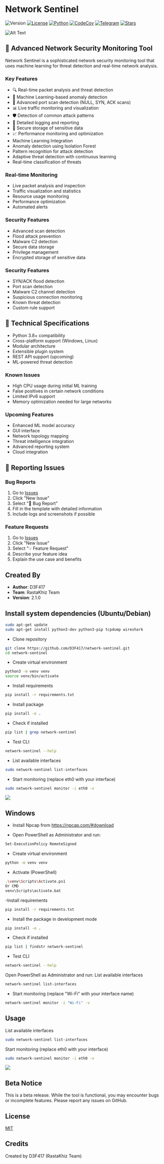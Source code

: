 # Network Sentinel

![Version](https://img.shields.io/badge/version-2.1.0---blue)
[![License](https://img.shields.io/badge/license-MIT-green)](LICENSE)
[![Python](https://img.shields.io/badge/python-3.8+-blue)](https://www.python.org/downloads/)
[![CodeCov](https://codecov.io/gh/Sir-D3F417/Network-Sentinel/branch/main/graph/badge.svg)](https://codecov.io/gh/Sir-D3F417/Network-Sentinel)
[![Telegram](https://img.shields.io/badge/Join%20Us-Telegram-blue?style=flat&logo=telegram)](https://t.me/RastakhizTM)
[![Stars](https://img.shields.io/github/stars/Sir-D3F417/Network-Sentinel?style=social)](https://github.com/Sir-D3F417/Network-Sentinel/stargazers)

![Alt Text](https://s8.uupload.ir/files/leonardo_phoenix_a_sleek_and_futuristic_3d_banner_for_network_1_jjeq.jpg)

## 🌈 Advanced Network Security Monitoring Tool

Network Sentinel is a sophisticated network security monitoring tool that uses machine learning for threat detection and real-time network analysis.

### Key Features
- 🔍 Real-time packet analysis and threat detection
- 🤖 Machine Learning-based anomaly detection
- 🚨 Advanced port scan detection (NULL, SYN, ACK scans)
- 📊 Live traffic monitoring and visualization
- 🛡️ Detection of common attack patterns
- 📝 Detailed logging and reporting
- 🔐 Secure storage of sensitive data
- 📈 Performance monitoring and optimization
- Machine Learning Integration
- Anomaly detection using Isolation Forest
- Pattern recognition for attack detection
- Adaptive threat detection with continuous learning
- Real-time classification of threats
### Real-time Monitoring
- Live packet analysis and inspection
- Traffic visualization and statistics
- Resource usage monitoring
- Performance optimization
- Automated alerts

### Security Features
- Advanced scan detection
- Flood attack prevention
- Malware C2 detection
- Secure data storage
- Privilege management
- Encrypted storage of sensitive data

### Security Features
- SYN/ACK flood detection
- Port scan detection
- Malware C2 channel detection
- Suspicious connection monitoring
- Known threat detection
- Custom rule support

## 👾 Technical Specifications

- Python 3.8+ compatibility
- Cross-platform support (Windows, Linux)
- Modular architecture
- Extensible plugin system
- REST API support (upcoming)
- ML-powered threat detection


### Known Issues

- High CPU usage during initial ML training
- False positives in certain network conditions
- Limited IPv6 support
- Memory optimization needed for large networks

### Upcoming Features

- Enhanced ML model accuracy
- GUI interface
- Network topology mapping
- Threat intelligence integration
- Advanced reporting system
- Cloud integration

## 🐛 Reporting Issues

### Bug Reports
1. Go to [Issues](https://github.com/Sir-D3F417/Network-Sentinel/issues)
2. Click "New Issue"
3. Select "🐛 Bug Report"
4. Fill in the template with detailed information
5. Include logs and screenshots if possible

### Feature Requests
1. Go to [Issues](https://github.com/Sir-D3F417/Network-Sentinel/issues)
2. Click "New Issue"
3. Select "💡 Feature Request"
4. Describe your feature idea
5. Explain the use case and benefits

   
## Created By
- **Author**: D3F417
- **Team**: RastaKhiz Team
- **Version**: 2.1.0

## Install system dependencies (Ubuntu/Debian)
```bash
sudo apt-get update
sudo apt-get install python3-dev python3-pip tcpdump wireshark
```
- Clone repository
```bash
git clone https://github.com/D3F417/network-sentinel.git
cd network-sentinel
```
- Create virtual environment
```bash
python3 -m venv venv
source venv/bin/activate
```
- Install requirements

```bash
pip install -r requirements.txt
```
- Install package

```bash
pip install -e .
```

- Check if installed

```bash
pip list | grep network-sentinel
```

- Test CLI

```bash
network-sentinel --help
```

- List available interfaces

```bash
sudo network-sentinel list-interfaces
```

- Start monitoring (replace eth0 with your interface)

```bash
sudo network-sentinel monitor -i eth0 -v
```

![](https://s8.uupload.ir/files/record_2024_11_16_05_41_32_141_0z5l.gif)

## Windows

- Install Npcap from https://npcap.com/#download

- Open PowerShell as Administrator and run:

```bash
Set-ExecutionPolicy RemoteSigned
```

- Create virtual environment

```bash
python -m venv venv
```

- Activate (PowerShell)

```bash
.\venv\Scripts\Activate.ps1
Or CMD
venv\Scripts\activate.bat
```

-Install requirements

```bash
pip install -r requirements.txt
```

- Install the package in development mode

```bash
pip install -e .
```

- Check if installed

```bash
pip list | findstr network-sentinel
```

- Test CLI

```bash
network-sentinel --help
```


Open PowerShell as Administrator and run:
List available interfaces

```bash
network-sentinel list-interfaces
```
- Start monitoring (replace "Wi-Fi" with your interface name)

```bash
network-sentinel monitor -i "Wi-Fi" -v
```

## Usage

List available interfaces
```bash
sudo network-sentinel list-interfaces
```
Start monitoring (replace eth0 with your interface)
```bash
sudo network-sentinel monitor -i eth0 -v
```

![](https://s8.uupload.ir/files/record_2024_11_16_05_40_40_751_iei0.gif)

## Beta Notice
This is a beta release. While the tool is functional, you may encounter bugs or incomplete features. Please report any issues on GitHub.

## License

[MIT](https://choosealicense.com/licenses/mit/)

## Credits
Created by D3F417 (RastaKhiz Team)
